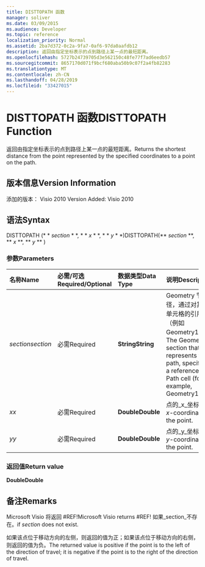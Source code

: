```yaml
---
title: DISTTOPATH 函数
manager: soliver
ms.date: 03/09/2015
ms.audience: Developer
ms.topic: reference
localization_priority: Normal
ms.assetid: 2ba7d372-0c2a-9fa7-0af6-97da0aafdb12
description: 返回由指定坐标表示的点到路径上某一点的最短距离。
ms.openlocfilehash: 5727b24739705d3e562150c48fe77f7ad6eedb57
ms.sourcegitcommit: 8657170d071f9bcf680aba50b9c07f2a4fb82283
ms.translationtype: MT
ms.contentlocale: zh-CN
ms.lasthandoff: 04/28/2019
ms.locfileid: "33427015"
---
```

# <a name="disttopath-function"></a><span data-ttu-id="d46dd-103">DISTTOPATH 函数</span><span class="sxs-lookup"><span data-stu-id="d46dd-103">DISTTOPATH Function</span></span>

<span data-ttu-id="d46dd-104">返回由指定坐标表示的点到路径上某一点的最短距离。</span><span class="sxs-lookup"><span data-stu-id="d46dd-104">Returns the shortest distance from the point represented by the specified coordinates to a point on the path.</span></span>
  
## <a name="version-information"></a><span data-ttu-id="d46dd-105">版本信息</span><span class="sxs-lookup"><span data-stu-id="d46dd-105">Version Information</span></span>

<span data-ttu-id="d46dd-106">添加的版本： Visio 2010
</span><span class="sxs-lookup"><span data-stu-id="d46dd-106">Version Added: Visio 2010</span></span> 
  
## <a name="syntax"></a><span data-ttu-id="d46dd-107">语法</span><span class="sxs-lookup"><span data-stu-id="d46dd-107">Syntax</span></span>

<span data-ttu-id="d46dd-108">DISTTOPATH (\* \* *section* \* \*, \* \* *x* \* \*, \* \* *y* \* \*)</span><span class="sxs-lookup"><span data-stu-id="d46dd-108">DISTTOPATH(\*\* *section* \*\*, \*\* *x* \*\*, \*\* *y* \*\* )</span></span> 
  
### <a name="parameters"></a><span data-ttu-id="d46dd-109">参数</span><span class="sxs-lookup"><span data-stu-id="d46dd-109">Parameters</span></span>

|<span data-ttu-id="d46dd-110">**名称**</span><span class="sxs-lookup"><span data-stu-id="d46dd-110">**Name**</span></span>|<span data-ttu-id="d46dd-111">**必需/可选**</span><span class="sxs-lookup"><span data-stu-id="d46dd-111">**Required/Optional**</span></span>|<span data-ttu-id="d46dd-112">**数据类型**</span><span class="sxs-lookup"><span data-stu-id="d46dd-112">**Data Type**</span></span>|<span data-ttu-id="d46dd-113">**说明**</span><span class="sxs-lookup"><span data-stu-id="d46dd-113">**Description**</span></span>|
|:-----|:-----|:-----|:-----|
| <span data-ttu-id="d46dd-114">_section_</span><span class="sxs-lookup"><span data-stu-id="d46dd-114">_section_</span></span> <br/> |<span data-ttu-id="d46dd-115">必需</span><span class="sxs-lookup"><span data-stu-id="d46dd-115">Required</span></span>  <br/> |<span data-ttu-id="d46dd-116">**String**</span><span class="sxs-lookup"><span data-stu-id="d46dd-116">**String**</span></span> <br/> |<span data-ttu-id="d46dd-117">Geometry 节代表路径，通过对其 Path 单元格的引用指定（例如 Geometry1.Path）。</span><span class="sxs-lookup"><span data-stu-id="d46dd-117">The Geometry section that represents the path, specified by a reference to its Path cell (for example, Geometry1.Path).</span></span>  <br/> |
| <span data-ttu-id="d46dd-118">_x_</span><span class="sxs-lookup"><span data-stu-id="d46dd-118">_x_</span></span> <br/> |<span data-ttu-id="d46dd-119">必需</span><span class="sxs-lookup"><span data-stu-id="d46dd-119">Required</span></span>  <br/> |<span data-ttu-id="d46dd-120">**Double**</span><span class="sxs-lookup"><span data-stu-id="d46dd-120">**Double**</span></span> <br/> |<span data-ttu-id="d46dd-121">点的_x_坐标。</span><span class="sxs-lookup"><span data-stu-id="d46dd-121">The  _x_-coordinate of the point.</span></span>  <br/> |
| <span data-ttu-id="d46dd-122">_y_</span><span class="sxs-lookup"><span data-stu-id="d46dd-122">_y_</span></span> <br/> |<span data-ttu-id="d46dd-123">必需</span><span class="sxs-lookup"><span data-stu-id="d46dd-123">Required</span></span>  <br/> |<span data-ttu-id="d46dd-124">**Double**</span><span class="sxs-lookup"><span data-stu-id="d46dd-124">**Double**</span></span> <br/> |<span data-ttu-id="d46dd-125">点的_y_坐标。</span><span class="sxs-lookup"><span data-stu-id="d46dd-125">The  _y_-coordinate of the point.</span></span>  <br/> |
   
### <a name="return-value"></a><span data-ttu-id="d46dd-126">返回值</span><span class="sxs-lookup"><span data-stu-id="d46dd-126">Return value</span></span>

 <span data-ttu-id="d46dd-127">**Double**</span><span class="sxs-lookup"><span data-stu-id="d46dd-127">**Double**</span></span>
  
## <a name="remarks"></a><span data-ttu-id="d46dd-128">备注</span><span class="sxs-lookup"><span data-stu-id="d46dd-128">Remarks</span></span>

<span data-ttu-id="d46dd-129">Microsoft Visio 将返回 #REF!</span><span class="sxs-lookup"><span data-stu-id="d46dd-129">Microsoft Visio returns #REF!</span></span> <span data-ttu-id="d46dd-130">如果_section_不存在。</span><span class="sxs-lookup"><span data-stu-id="d46dd-130">if  _section_ does not exist.</span></span> 
  
<span data-ttu-id="d46dd-131">如果该点位于移动方向的左侧，则返回的值为正；如果该点位于移动方向的右侧，则返回的值为负。</span><span class="sxs-lookup"><span data-stu-id="d46dd-131">The returned value is positive if the point is to the left of the direction of travel; it is negative if the point is to the right of the direction of travel.</span></span>
  

